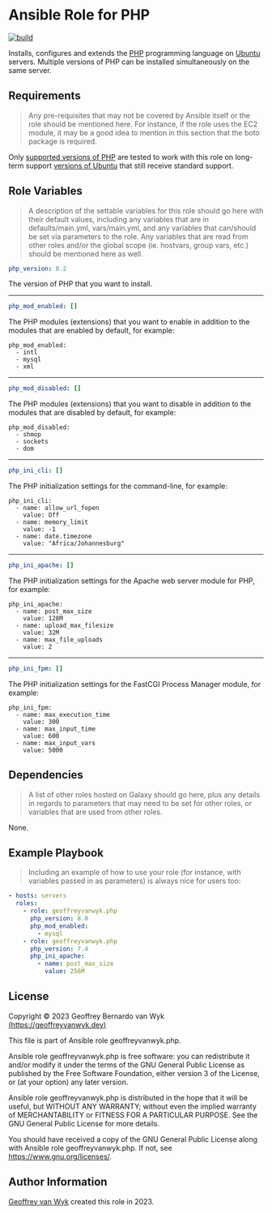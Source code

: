 Ansible Role for PHP
====================

[![build](https://github.com/geoffreyvanwyk/ansible-role-php/workflows/Build/badge.svg?event=push)](https://github.com/geoffreyvanwyk/ansible-role-php/actions?query=workflow%3ABuild)

Installs, configures and extends the [PHP](https://www.php.net) programming language on [Ubuntu](https://www.ubuntu.com) servers. Multiple versions of PHP can be installed simultaneously on the same server.

Requirements
------------

> Any pre-requisites that may not be covered by Ansible itself or the role should be mentioned here. For instance, if the role uses the EC2 module, it may be a good idea to mention in this section that the boto package is required.

Only [supported versions of PHP](https://php.net/supported-versions.php) are tested to work with this role on long-term support [versions of Ubuntu](https://wiki.ubuntu.com/Releases) that still receive standard support.

Role Variables
--------------

> A description of the settable variables for this role should go here with their default values, including any variables that are in defaults/main.yml, vars/main.yml, and any variables that can/should be set via parameters to the role. Any variables that are read from other roles and/or the global scope (ie. hostvars, group vars, etc.) should be mentioned here as well.

```yaml
php_version: 8.2
```

The version of PHP that you want to install.

---

```yaml
php_mod_enabled: []
```

The PHP modules (extensions) that you want to enable in addition to the modules that are enabled by default, for example:

```plain
php_mod_enabled:
  - intl
  - mysql
  - xml
```

---

```yaml
php_mod_disabled: []
```

The PHP modules (extensions) that you want to disable in addition to the modules that are disabled by default, for example:

```plain
php_mod_disabled:
  - shmop
  - sockets
  - dom
```

---

```yaml
php_ini_cli: []
```

The PHP initialization settings for the command-line, for example:

```plain
php_ini_cli:
  - name: allow_url_fopen
    value: Off
  - name: memory_limit
    value: -1
  - name: date.timezone
    value: "Africa/Johannesburg"
```

---

```yaml
php_ini_apache: []
```

The PHP initialization settings for the Apache web server module for PHP, for example:

```plain
php_ini_apache:
  - name: post_max_size
    value: 128M
  - name: upload_max_filesize
    value: 32M
  - name: max_file_uploads
    value: 2
```

---

```yaml
php_ini_fpm: []
```

The PHP initialization settings for the FastCGI Process Manager module, for example:

```plain
php_ini_fpm:
  - name: max_execution_time
    value: 300
  - name: max_input_time
    value: 600
  - name: max_input_vars
    value: 5000
```

Dependencies
------------

> A list of other roles hosted on Galaxy should go here, plus any details in regards to parameters that may need to be set for other roles, or variables that are used from other roles.

None.

Example Playbook
----------------

> Including an example of how to use your role (for instance, with variables passed in as parameters) is always nice for users too:

```yaml
- hosts: servers
  roles:
    - role: geoffreyvanwyk.php
      php_version: 8.0
      php_mod_enabled:
        - mysql
    - role: geoffreyvanwyk.php
      php_version: 7.4
      php_ini_apache:
        - name: post_max_size
          value: 256M
```

License
-------

Copyright &copy; 2023 Geoffrey Bernardo van Wyk [(https://geoffreyvanwyk.dev)](https://geoffreyvanwyk.dev)

This file is part of Ansible role geoffreyvanwyk.php.

Ansible role geoffreyvanwyk.php is free software: you can redistribute it and/or modify it under the terms of the GNU General Public License as published by the Free Software Foundation, either version 3 of the License, or (at your option) any later version.

Ansible role geoffreyvanwyk.php is distributed in the hope that it will be useful, but WITHOUT ANY WARRANTY; without even the implied warranty of MERCHANTABILITY or FITNESS FOR A PARTICULAR PURPOSE. See the GNU General Public License for more details.

You should have received a copy of the GNU General Public License along with Ansible role geoffreyvanwyk.php. If not, see <https://www.gnu.org/licenses/>.

Author Information
------------------

[Geoffrey van Wyk](https://geoffreyvanwyk.dev) created this role in 2023.
